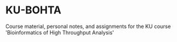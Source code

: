# KU-BOHTA
Course material, personal notes, and assignments for the KU course 'Bioinformatics of High Throughput Analysis'
